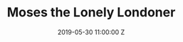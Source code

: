 ---
title: Moses the Lonely Londoner
date: 2019-05-30 11:00:00 Z
categories:
- projects
tags: 
layout: post
thumbnail: "/img/projects/moses/feature.jpg"
excerpt: Moses the Lonely Londoner is a project set on investigating the concept of intimate digital spaces, namely that of the telecocoon which was first detailed in Japanese teen keitai culture as an invisible space of intimacy linked together by an individual's mobile device. The project takes inspiration from author Sam Selvon’s novel *The Lonely Londoners* and makes manifest its main character, Moses Aloetta, through the use of Artificial Intelligence. Drawing parallels between the loneliness expressed in Selvon’s 1950s London and the notions of isolation propelled by Social Media, users are invited to connect with Moses on their mobile device and enter his telecocoon. This project was exhibited in the Photographers' Gallery as part of the exhibition "For the Time Being", and was commissioned by the Royal College of Art in partnership with the Photographers' Gallery.
---